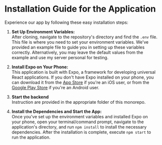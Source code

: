 # Installation Guide for the Application

Experience our app by following these easy installation steps:

1. **Set Up Environment Variables:**  
   After cloning, navigate to the repository's directory and find the `.env` file. This file is where you need to set your environment variables. We've provided an example file to guide you in setting up these variables correctly. Alternatively, you may leave the default values from the example and use my server personal for testing.

2. **Install Expo on Your Phone:**  
   This application is built with Expo, a framework for developing universal React applications. If you don't have Expo installed on your phone, you can download it from the [App Store](https://apps.apple.com/app/apple-store/id982107779) if you're an iOS user, or from the [Google Play Store](https://play.google.com/store/apps/details?id=host.exp.exponent&referrer=www) if you're an Android user.

3. **Start the backend**  
   Instruction are provided in the appropriate folder of this monorepo.

4. **Install the Dependencies and Start the App:**  
   Once you've set up the environment variables and installed Expo on your phone, open your terminal/command prompt, navigate to the application's directory, and run `npm install` to install the necessary dependencies. After the installation is complete, execute `npm start` to run the application.